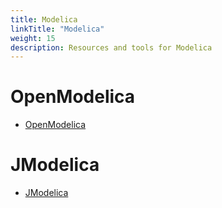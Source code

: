 ```yaml
---
title: Modelica
linkTitle: "Modelica"
weight: 15
description: Resources and tools for Modelica
---
```


# OpenModelica
* [OpenModelica](https://www.openmodelica.org/doc/OpenModelicaUsersGuide/latest/index.html)
# JModelica
* [JModelica](https://github.com/JModelica)